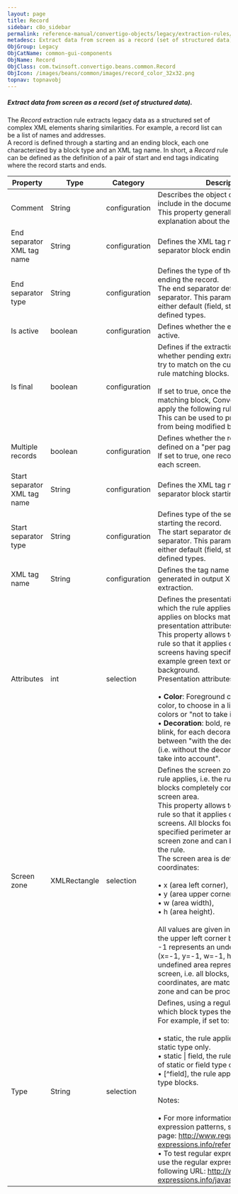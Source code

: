 ```yaml
---
layout: page
title: Record
sidebar: c8o_sidebar
permalink: reference-manual/convertigo-objects/legacy/extraction-rules/common-gui-components/record/
metadesc: Extract data from screen as a record (set of structured data).   The  Record  extraction rule extracts legacy data as a structured set of complex XML 
ObjGroup: Legacy
ObjCatName: common-gui-components
ObjName: Record
ObjClass: com.twinsoft.convertigo.beans.common.Record
ObjIcon: /images/beans/common/images/record_color_32x32.png
topnav: topnavobj
---
```

##### Extract data from screen as a record (set of structured data). 

The <i>Record</i> extraction rule extracts legacy data as a structured set of complex XML elements sharing similarities. For example, a record list can be a list of names and addresses.<br/>A record is defined through a starting and an ending block, each one characterized by a block type and an XML tag name. In short, a <i>Record</i> rule can be defined as the definition of a pair of start and end tags indicating where the record starts and ends.

Property | Type | Category | Description
--- | --- | --- | ---
Comment | String | configuration | Describes the object comment to include in the documentation report.<br/>This property generally contains an explanation about the object.
End separator XML tag name | String | configuration | Defines the XML tag name of the separator block ending the record.
End separator type | String | configuration | Defines the type of the separator block ending the record.<br/>The end separator default type is <span class="computer">separator</span>. This parameter can take either default (<span class="computer">field</span>, <span class="computer">static</span>, etc.) or user-defined types.
Is active | boolean | configuration | Defines whether the extraction rule is active.
Is final | boolean | configuration | Defines if the extraction is final, i.e. whether pending extraction rules should try to match on the current extraction rule matching blocks.<br/><br/>If set to <span class="computer">true</span>, once the rule applies on a matching block, Convertigo doesn't apply the following rules on this block. This can be used to prevent a block from being modified by other rules.
Multiple records | boolean | configuration | Defines whether the record must be defined on a "per page" basis.<br/>If set to <span class="computer">true</span>, one record is generated for each screen.
Start separator XML tag name | String | configuration | Defines the XML tag name of the separator block starting the record.
Start separator type | String | configuration | Defines type of the separator block starting the record.<br/>The start separator default type is <span class="computer">separator</span>. This parameter can take either default (<span class="computer">field</span>, <span class="computer">static</span>, etc.) or user-defined types.
XML tag name | String | configuration | Defines the tag name of the XML record generated in output XML after extraction.
Attributes | int | selection | Defines the presentation attributes on which the rule applies, i.e. the rule applies on blocks matching these presentation attributes.<br/>This property allows to configure the rule so that it applies only to parts of screens having specific attributes, for example green text on black background.<br/>Presentation attributes to configure are :<br/><br/>• <b>Color</b>: <span class="computer">Foreground</span> color, <span class="computer">Background</span> color, to choose in a list of predefined colors or "not to take into account".<br/>• <b>Decoration</b>: <span class="computer">bold</span>, <span class="computer">reverse</span>, <span class="computer">underlined</span>, <span class="computer">blink</span>, for each decoration choose between "with the decoration", "normal" (i.e. without the decoration), or "not to take into account".<br/>
Screen zone | XMLRectangle | selection | Defines the screen zone on which the rule applies, i.e. the rule applies on blocks completely contained in this screen area.<br/>This property allows to configure the rule so that it applies only to areas of screens. All blocks found within the specified perimeter are matching this screen zone and can be processed by the rule. <br/>The screen area is defined through four coordinates: <br/><br/>• x (area left corner), <br/>• y (area upper corner), <br/>• w (area width), <br/>• h (area height). <br/><br/>All values are given in characters, with the upper left corner being (x=0, y=0). <br/><span class="computer">-1</span> represents an undefined value: <span class="computer">(x=-1, y=-1, w=-1, h=-1)</span> is an undefined area representing the whole screen, i.e. all blocks, whatever their coordinates, are matching this screen zone and can be processed by the rule.
Type | String | selection | Defines, using a regular expression, to which block types the rule applies.<br/>For example, if set to: <br/><br/>• <span class="computer">static</span>, the rule applies to blocks of <span class="computer">static</span> type only. <br/>• <span class="computer">static &#124; field</span>, the rule applies to blocks of <span class="computer">static</span> or <span class="computer">field</span> type only. <br/>• <span class="computer">[^field]</span>, the rule applies to all but <span class="computer">field</span> type blocks.<br/><br/><span class="orangetwinsoft">Notes:</span><br/><br/>• For more information about regular expression patterns, see the following page: <span class="computer">http://www.regular-expressions.info/reference.html</span>. <br/>• To test regular expressions, you can use the regular expression tester at the following URL: <span class="computer">http://www.regular-expressions.info/javascriptexample.html</span>.<br/>
